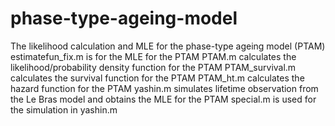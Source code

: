 # phase-type-ageing-model
The likelihood calculation and MLE for the phase-type ageing model  (PTAM)
estimatefun_fix.m is for the MLE for the PTAM
PTAM.m calculates the likelihood/probability density function for the PTAM
PTAM_survival.m calculates the survival function for the PTAM
PTAM_ht.m calculates the hazard function for the PTAM
yashin.m simulates lifetime observation from the Le Bras model and obtains the MLE for the PTAM
special.m is used for the simulation in yashin.m
